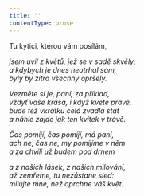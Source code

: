 ```yaml
---
title: ''
contentType: prose
---
```


Tu kytici, kterou vám posílám,

_jsem uvil z květů, jež se v sadě skvěly;  
a kdybych je dnes neotrhal sám,  
byly by zítra všechny opršely._

_Vezměte si je, paní, za příklad,  
vždyť vaše krása, i když kvete právě,  
bude též vkrátku celá zvadlá stát  
a náhle zajde jak ten kvítek v trávě._

_Čas pomíjí, čas pomíjí, má paní,  
ach ne, čas ne, my pomíjíme v něm  
a za chvíli už budem pod drnem_

_a z našich lásek, z našich milování,  
až zemřeme, tu nezůstane sled:  
milujte mne, než oprchne váš květ._
